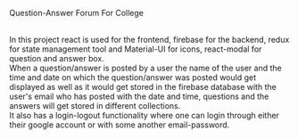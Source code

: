 Question-Answer Forum For College

<br />
In this project react is used for the frontend, firebase for the backend, redux for state management tool and Material-UI for icons, react-modal for question and answer box.
<br />
When a question/answer is posted by a user the name of the user and the time and date on which the question/answer was posted would get displayed as well as it would get stored in the firebase database with the user's email who has posted with the date and time, questions and the answers will get stored in different collections.
<br />
It also has a login-logout functionality where one can login through either their google account or with some another email-password.
